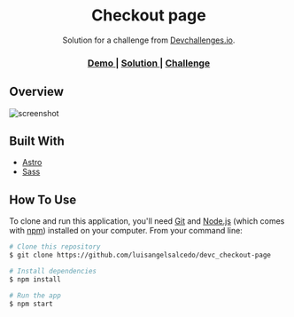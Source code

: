 <h1 align="center">Checkout page</h1>

<div align="center">
   Solution for a challenge from  <a href="http://devchallenges.io" target="_blank">Devchallenges.io</a>.
</div>

<div align="center">
  <h3>
    <a href="https://luisangelsalcedo.github.io/devc_checkout-page" target="_blank">
      Demo
    </a>
    <span> | </span>
    <a href="https://github.com/luisangelsalcedo/devc_checkout-page">
      Solution
    </a>
    <span> | </span>
    <a href="https://devchallenges.io/challenges/0J1NxxGhOUYVqihwegfO">
      Challenge
    </a>
  </h3>
</div>

## Overview

![screenshot](./assets/img/preview.png)

## Built With

<!-- This section should list any major frameworks that you built your project using. Here are a few examples.-->

- [Astro](https://docs.astro.build/en/getting-started/)
- [Sass](https://sass-lang.com/)


## How To Use

To clone and run this application, you'll need [Git](https://git-scm.com) and [Node.js](https://nodejs.org/en/download/) (which comes with [npm](http://npmjs.com)) installed on your computer. From your command line:

```bash
# Clone this repository
$ git clone https://github.com/luisangelsalcedo/devc_checkout-page

# Install dependencies
$ npm install

# Run the app
$ npm start
```